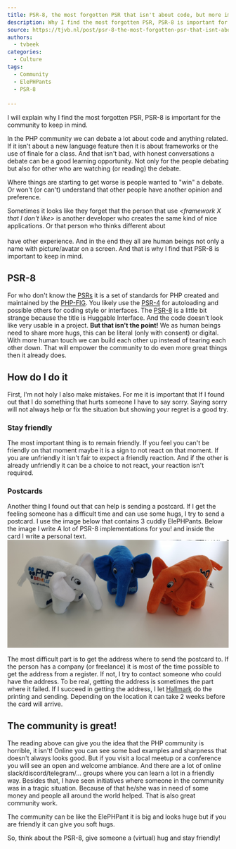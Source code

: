 ```yaml
---
title: PSR-8, the most forgotten PSR that isn't about code, but more important then all other PSRs
description: Why I find the most forgotten PSR, PSR-8 is important for the community. And that we need to stay friendly for each other.
source: https://tjvb.nl/post/psr-8-the-most-forgotten-psr-that-isnt-about-code-but-more-important-then-all-other-psrs
authors:
  - tvbeek
categories:
  - Culture
tags:
  - Community
  - ElePHPants
  - PSR-8

---
```


I will explain why I find the most forgotten PSR, PSR-8 is important for the community to keep in mind.

In the PHP community we can debate a lot about code and anything related. If it isn't about a new language feature then it is about frameworks or the use of finale for a class. And that isn't bad, with honest conversations a debate can be a good learning opportunity. Not only for the people debating but also for other who are watching (or reading) the debate.

Where things are starting to get worse is people wanted to "win" a debate. Or won't (or can't) understand that other people have another opinion and preference.

Sometimes it looks like they forget that the person that use *<framework X that I don't like>* is another developer who creates the same kind of nice applications. Or that person who thinks different about *<option Y where I have a strong opinion about>* have other experience. And in the end they all are human beings not only a name with picture/avatar on a screen. And that is why I find that PSR-8 is important to keep in mind.

## PSR-8

For who don't know the [PSRs](https://www.php-fig.org/psr/) it is a set of standards for PHP created and maintained by the [PHP-FIG](https://www.php-fig.org/). You likely use the [PSR-4](https://www.php-fig.org/psr/psr-4) for autoloading and possible others for coding style or interfaces. The [PSR-8](https://github.com/php-fig/fig-standards/tree/master/proposed/psr-8-hug) is a little bit strange because the title is Huggable Interface. And the code doesn't look like very usable in a project. **But that isn't the point!** We as human beings need to share more hugs, this can be literal (only with consent) or digital. With more human touch we can build each other up instead of tearing each other down. That will empower the community to do even more great things then it already does.

## How do I do it

First, I'm not holy I also make mistakes. For me it is important that If I found out that I do something that hurts someone I have to say sorry. Saying sorry will not always help or fix the situation but showing your regret is a good try.


### Stay friendly

The most important thing is to remain friendly. If you feel you can't be friendly on that moment maybe it is a sign to not react on that moment. If you are unfriendly it isn't fair to expect a friendly reaction. And if the other is already unfriendly it can be a choice to not react, your reaction isn't required.

### Postcards

Another thing I found out that can help is sending a postcard. If I get the feeling someone has a difficult time and can use some hugs, I try to send a postcard. I use the image below that contains 3 cuddly ElePHPants. Below the image I write A lot of PSR-8 implementations for you! and inside the card I write a personal text.
![3 cuddly ElePHPants together.](psr-8.jpg "3 cuddly ElePHPants together.")

The most difficult part is to get the address where to send the postcard to. If the person has a company (or freelance) it is most of the time possible to get the address from a register. If not, I try to contact someone who could have the address.  To be real, getting the address is sometimes the part where it failed. If I succeed in getting the address, I let [Hallmark](https://www.hallmark.nl/ "Hallmark") do the printing and sending. Depending on the location it can take 2 weeks before the card will arrive.

## The community is great!

The reading above can give you the idea that the PHP community is horrible, it isn't! Online you can see some bad examples and sharpness that doesn't always looks good. But if you visit a local meetup or a conference you will see an open and welcome ambiance. And there are a lot of online slack/discord/telegram/... groups where you can learn a lot in a friendly way. Besides that, I have seen initiatives where someone in the community was in a tragic situation. Because of that he/she was in need of some money and people all around the world helped. That is also great community work.

The community can be like the ElePHPant it is big and looks huge but if you are friendly it can give you soft hugs.

So, think about the PSR-8, give someone a (virtual) hug and stay friendly!